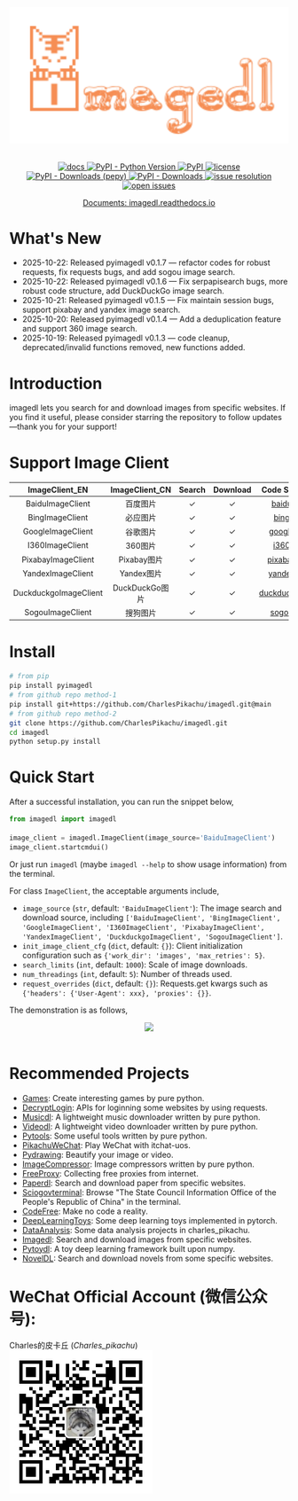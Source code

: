 <div align="center">
  <img src="https://raw.githubusercontent.com/CharlesPikachu/imagedl/main/docs/logo.png" width="600"/>
</div>
<br />

<p align="center">
  <a href="https://imagedl.readthedocs.io/">
    <img src="https://img.shields.io/badge/docs-latest-blue" alt="docs">
  </a>
  <a href="https://pypi.org/project/pyimagedl/">
    <img src="https://img.shields.io/pypi/pyversions/pyimagedl" alt="PyPI - Python Version">
  </a>
  <a href="https://pypi.org/project/pyimagedl/">
    <img src="https://img.shields.io/pypi/v/pyimagedl" alt="PyPI">
  </a>
  <a href="https://github.com/CharlesPikachu/imagedl/blob/main/LICENSE">
    <img src="https://img.shields.io/github/license/CharlesPikachu/imagedl.svg" alt="license">
  </a>
  <a href="https://pypi.org/project/pyimagedl/">
    <img src="https://pepy.tech/badge/pyimagedl" alt="PyPI - Downloads (pepy)">
  </a>
  <a href="https://pypi.org/project/pyimagedl/">
    <img src="https://img.shields.io/pypi/dm/pyimagedl?style=flat-square" alt="PyPI - Downloads">
  </a>
  <a href="https://github.com/CharlesPikachu/imagedl/issues">
    <img src="https://isitmaintained.com/badge/resolution/CharlesPikachu/imagedl.svg" alt="issue resolution">
  </a>
  <a href="https://github.com/CharlesPikachu/imagedl/issues">
    <img src="https://isitmaintained.com/badge/open/CharlesPikachu/imagedl.svg" alt="open issues">
  </a>
</p>

<p align="center">
  <a href="https://imagedl.readthedocs.io/">Documents: imagedl.readthedocs.io</a>
</p>


# What's New

- 2025-10-22: Released pyimagedl v0.1.7 — refactor codes for robust requests, fix requests bugs, and add sogou image search.
- 2025-10-22: Released pyimagedl v0.1.6 — Fix serpapisearch bugs, more robust code structure, add DuckDuckGo image search.
- 2025-10-21: Released pyimagedl v0.1.5 — Fix maintain session bugs, support pixabay and yandex image search.
- 2025-10-20: Released pyimagedl v0.1.4 — Add a deduplication feature and support 360 image search.
- 2025-10-19: Released pyimagedl v0.1.3 — code cleanup, deprecated/invalid functions removed, new functions added.


# Introduction

imagedl lets you search for and download images from specific websites. If you find it useful, please consider starring the repository to follow updates—thank you for your support!


# Support Image Client

|  ImageClient_EN                |  ImageClient_CN    |   Search           |  Download            |    Code Snippet                                                                                                    |
|  :----:                        |  :----:            |   :----:           |  :----:              |    :----:                                                                                                          |
|  BaiduImageClient              |  百度图片          |   ✓                |  ✓                   |    [baidu.py](https://github.com/CharlesPikachu/imagedl/blob/main/imagedl/modules/sources/baidu.py)                |
|  BingImageClient               |  必应图片          |   ✓                |  ✓                   |    [bing.py](https://github.com/CharlesPikachu/imagedl/blob/main/imagedl/modules/sources/bing.py)                  |
|  GoogleImageClient             |  谷歌图片          |   ✓                |  ✓                   |    [google.py](https://github.com/CharlesPikachu/imagedl/blob/main/imagedl/modules/sources/google.py)              |
|  I360ImageClient               |  360图片           |   ✓                |  ✓                   |    [i360.py](https://github.com/CharlesPikachu/imagedl/blob/main/imagedl/modules/sources/i360.py)                  |
|  PixabayImageClient            |  Pixabay图片       |   ✓                |  ✓                   |    [pixabay.py](https://github.com/CharlesPikachu/imagedl/blob/main/imagedl/modules/sources/pixabay.py)            |
|  YandexImageClient             |  Yandex图片        |   ✓                |  ✓                   |    [yandex.py](https://github.com/CharlesPikachu/imagedl/blob/main/imagedl/modules/sources/yandex.py)              |
|  DuckduckgoImageClient         |  DuckDuckGo图片    |   ✓                |  ✓                   |    [duckduckgo.py](https://github.com/CharlesPikachu/imagedl/blob/main/imagedl/modules/sources/duckduckgo.py)      |
|  SogouImageClient              |  搜狗图片          |   ✓                |  ✓                   |    [sogou.py](https://github.com/CharlesPikachu/imagedl/blob/main/imagedl/modules/sources/sogou.py)                |


# Install

```sh
# from pip
pip install pyimagedl
# from github repo method-1
pip install git+https://github.com/CharlesPikachu/imagedl.git@main
# from github repo method-2
git clone https://github.com/CharlesPikachu/imagedl.git
cd imagedl
python setup.py install
```


# Quick Start

After a successful installation, you can run the snippet below,

```python
from imagedl import imagedl

image_client = imagedl.ImageClient(image_source='BaiduImageClient')
image_client.startcmdui()
```

Or just run `imagedl` (maybe `imagedl --help` to show usage information) from the terminal.

For class `ImageClient`, the acceptable arguments include,

- `image_source` (`str`, default: `'BaiduImageClient'`): The image search and download source, including `['BaiduImageClient', 'BingImageClient', 'GoogleImageClient', 'I360ImageClient', 'PixabayImageClient', 'YandexImageClient', 'DuckduckgoImageClient', 'SogouImageClient']`.
- `init_image_client_cfg` (`dict`, default: `{}`): Client initialization configuration such as `{'work_dir': 'images', 'max_retries': 5}`.
- `search_limits` (`int`, default: `1000`): Scale of image downloads.
- `num_threadings` (`int`, default: `5`): Number of threads used.
- `request_overrides` (`dict`, default: `{}`): Requests.get kwargs such as `{'headers': {'User-Agent': xxx}, 'proxies': {}}`.

The demonstration is as follows,

<div align="center">
  <img src="https://github.com/CharlesPikachu/imagedl/raw/main/docs/screenshot.gif" width="600"/>
</div>
<br />


# Recommended Projects

- [Games](https://github.com/CharlesPikachu/Games): Create interesting games by pure python.
- [DecryptLogin](https://github.com/CharlesPikachu/DecryptLogin): APIs for loginning some websites by using requests.
- [Musicdl](https://github.com/CharlesPikachu/musicdl): A lightweight music downloader written by pure python.
- [Videodl](https://github.com/CharlesPikachu/videodl): A lightweight video downloader written by pure python.
- [Pytools](https://github.com/CharlesPikachu/pytools): Some useful tools written by pure python.
- [PikachuWeChat](https://github.com/CharlesPikachu/pikachuwechat): Play WeChat with itchat-uos.
- [Pydrawing](https://github.com/CharlesPikachu/pydrawing): Beautify your image or video.
- [ImageCompressor](https://github.com/CharlesPikachu/imagecompressor): Image compressors written by pure python.
- [FreeProxy](https://github.com/CharlesPikachu/freeproxy): Collecting free proxies from internet.
- [Paperdl](https://github.com/CharlesPikachu/paperdl): Search and download paper from specific websites.
- [Sciogovterminal](https://github.com/CharlesPikachu/sciogovterminal): Browse "The State Council Information Office of the People's Republic of China" in the terminal.
- [CodeFree](https://github.com/CharlesPikachu/codefree): Make no code a reality.
- [DeepLearningToys](https://github.com/CharlesPikachu/deeplearningtoys): Some deep learning toys implemented in pytorch.
- [DataAnalysis](https://github.com/CharlesPikachu/dataanalysis): Some data analysis projects in charles_pikachu.
- [Imagedl](https://github.com/CharlesPikachu/imagedl): Search and download images from specific websites.
- [Pytoydl](https://github.com/CharlesPikachu/pytoydl): A toy deep learning framework built upon numpy.
- [NovelDL](https://github.com/CharlesPikachu/noveldl): Search and download novels from some specific websites.


# WeChat Official Account (微信公众号):

Charles的皮卡丘 (*Charles_pikachu*)  
![img](https://raw.githubusercontent.com/CharlesPikachu/imagedl/main/docs/pikachu.jpg)